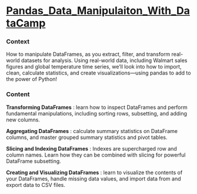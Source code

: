 # [Pandas_Data_Manipulaiton_With_DataCamp](https://app.datacamp.com/learn/courses/data-manipulation-with-pandas)

### Context
How to manipulate DataFrames, as you extract, filter, and transform real-world datasets for analysis. Using real-world data, including Walmart sales figures and global temperature time series, we’ll look into how to import, clean, calculate statistics, and create visualizations—using pandas to add to the power of Python!

### Content
**Transforming DataFrames** : learn how to inspect DataFrames and perform fundamental manipulations, including sorting rows, subsetting, and adding new columns.

**Aggregating DataFrames** : calculate summary statistics on DataFrame columns, and master grouped summary statistics and pivot tables.

**Slicing and Indexing DataFrames** : Indexes are supercharged row and column names. Learn how they can be combined with slicing for powerful DataFrame subsetting.

**Creating and Visualizing DataFrames** : learn to visualize the contents of your DataFrames, handle missing data values, and import data from and export data to CSV files.
